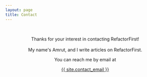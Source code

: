 ```yaml
---
layout: page
title: Contact
---
```

<br/>

<p>
<center>

Thanks for your interest in contacting RefactorFirst!
<br/>
<br/>
My name's Amrut, and I write articles on RefactorFirst.

You can reach me by email at 

<a href="mailto:{{  site.contact_email }}">{{  site.contact_email }}</a>
</center>
</p>
